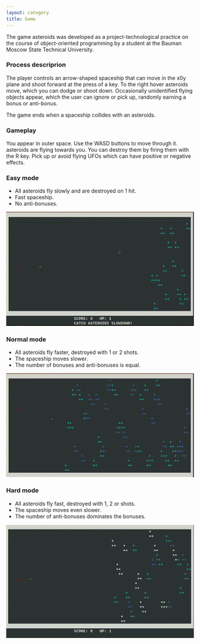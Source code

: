 ```yaml
---
layout: category
title: Game
---
```


The game asteroids was developed as a project-technological practice 
on the course of object-oriented programming by a student at the 
Bauman Moscow State Technical University.

### Process descriprion

The player controls an arrow-shaped spaceship that can move in the x0y plane and 
shoot forward at the press of a key. To the right hover asteroids move, which you 
can dodge or shoot down. Occasionally unidentified flying objects  appear, which 
the user can ignore or pick up, randomly earning a bonus or anti-bonus. 

The game ends when a spaceship collides with an asteroids.

### Gameplay

You appear in outer space. Use the WASD buttons to move through it. 
asteroids are flying towards you. You can destroy them by firing them with the R key. 
Pick up or avoid flying UFOs which can have positive or negative effects.

### Easy mode

* All asteroids fly slowly and are destroyed on 1 hit. 
* Fast spaceship.
* No anti-bonuses.

<img src='https://github.com/jexwerquez/asteroids/blob/develop/files/easy.gif?raw=true'/>

### Normal mode

* All asteroids fly faster, destroyed with 1 or 2 shots. 
* The spaceship moves slower.
* The number of bonuses and anti-bonuses is equal.

<img src='https://github.com/jexwerquez/asteroids/blob/develop/files/normal.gif?raw=true'/>

### Hard mode

* All asteroids fly fast, destroyed with 1, 2 or shots. 
* The spaceship moves even slower.
* The number of anti-bonuses dominates the bonuses.

<img src='https://github.com/jexwerquez/asteroids/blob/develop/files/hard.gif?raw=true'/>
